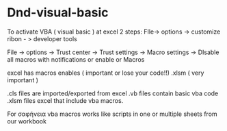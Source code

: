 # Dnd-visual-basic

To activate VBA ( visual basic ) at excel 2 steps:
FIle-> options -> customize ribon - > developer tools


File -> options -> Trust center -> Trust settings -> Macro settings -> DIsable all macros with notifications or enable or Macros


excel has macros enables ( important or lose your code!!)  .xlsm    ( very important )

.cls files are imported/exported from excel
.vb  files contain basic vba code
.xlsm files excel that include vba macros.


For σαφήνεια vba macros works like scripts in one or multiple sheets from our workbook

